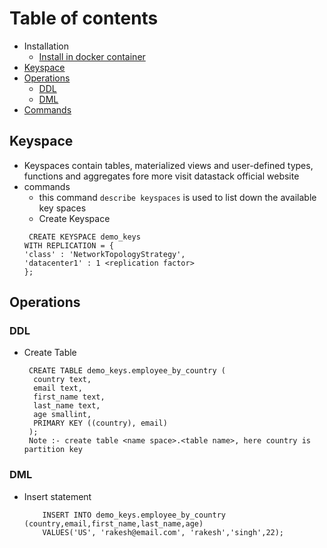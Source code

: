 # Table of contents
- Installation
   - [Install in docker container](#install-in-docker-container)
- [Keyspace](#keyspace)
- [Operations](#operations)
   - [DDL](#ddl)
   - [DML](#dml)
- [Commands](#commands)

## Keyspace
- Keyspaces contain tables, materialized views and user-defined types, functions and aggregates fore more visit datastack official website
- commands
   -  this command ```describe keyspaces``` is used to list down the available key spaces
   -  Create Keyspace
     ```
      CREATE KEYSPACE demo_keys
     WITH REPLICATION = { 
     'class' : 'NetworkTopologyStrategy',
     'datacenter1' : 1 <replication factor>
     };
     ```
## Operations
### DDL
- Create Table
  ```
   CREATE TABLE demo_keys.employee_by_country (
    country text,
    email text,
    first_name text,
    last_name text,
    age smallint,
    PRIMARY KEY ((country), email)
   );
   Note :- create table <name space>.<table name>, here country is partition key
  ```
### DML
- Insert statement
  ```
      INSERT INTO demo_keys.employee_by_country (country,email,first_name,last_name,age)
      VALUES('US', 'rakesh@email.com', 'rakesh','singh',22);
  ```


  
